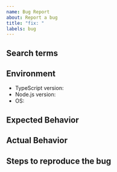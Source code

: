 ```yaml
---
name: Bug Report
about: Report a bug
title: "fix: "
labels: bug
---
```


## Search terms

<!-- Include keywords that might help others with the same problem find this issue -->

## Environment

-   TypeScript version:
-   Node.js version:
-   OS:

## Expected Behavior

<!-- How did you expect this to work? -->

## Actual Behavior

<!-- What does it fail to do? -->

## Steps to reproduce the bug

<!--

Detailed steps to reproduce the bug.

-->


